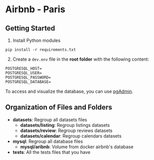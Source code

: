 # Airbnb - Paris
## Getting Started
1. Install Python modules
```
pip install -r requirements.txt
```

2. Create a `dev.env` file in the **root folder** with the following content:
```
POSTGRESQL_HOST=
POSTGRESQL_USER=
POSTGRESQL_PASSWORD=
POSTGRESQL_DATABASE=
```

To access and visualize the database, you can use [pgAdmin](https://www.pgadmin.org/download/).

## Organization of Files and Folders

- **datasets**: Regroup all datasets files
  - **datasets/listing**: Regroup listings datasets
  - **datasets/review**: Regroup reviews datasets
  - **datasets/calendar**: Regroup calendars datasets
- **mysql**: Regroup all database files
  - **mysql/aribnb**: Volume from docker airbnb's database
- **tests**: All the tests files that you have
